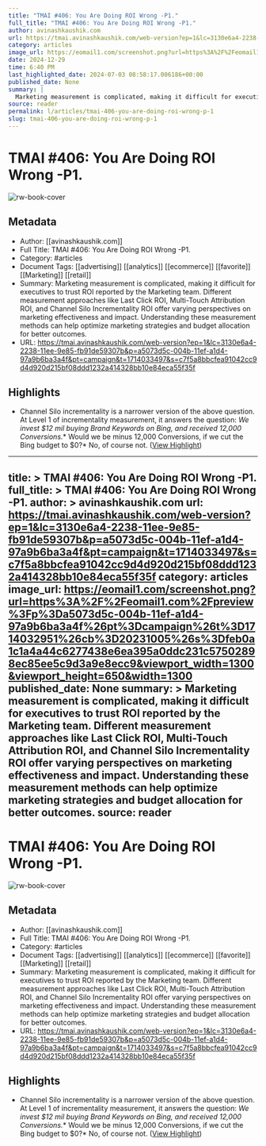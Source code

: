 ```yaml
---
title: "TMAI #406: You Are Doing ROI Wrong -P1."
full_title: "TMAI #406: You Are Doing ROI Wrong -P1."
author: avinashkaushik.com
url: https://tmai.avinashkaushik.com/web-version?ep=1&lc=3130e6a4-2238-11ee-9e85-fb91de59307b&p=a5073d5c-004b-11ef-a1d4-97a9b6ba3a4f&pt=campaign&t=1714033497&s=c7f5a8bbcfea91042cc9d4d920d215bf08ddd1232a414328bb10e84eca55f35f
category: articles
image_url: https://eomail1.com/screenshot.png?url=https%3A%2F%2Feomail1.com%2Fpreview%3Fp%3Da5073d5c-004b-11ef-a1d4-97a9b6ba3a4f%26pt%3Dcampaign%26t%3D1714032951%26cb%3D20231005%26s%3Dfeb0a1c1a4a44c6277438e6ea395a0ddc231c57502898ec85ee5c9d3a9e8ecc9&viewport_width=1300&viewport_height=650&width=1300
date: 2024-12-29
time: 6:40 PM
last_highlighted_date: 2024-07-03 08:58:17.006186+00:00
published_date: None
summary: |
  Marketing measurement is complicated, making it difficult for executives to trust ROI reported by the Marketing team. Different measurement approaches like Last Click ROI, Multi-Touch Attribution ROI, and Channel Silo Incrementality ROI offer varying perspectives on marketing effectiveness and impact. Understanding these measurement methods can help optimize marketing strategies and budget allocation for better outcomes.
source: reader
permalink: l/articles/tmai-406-you-are-doing-roi-wrong-p-1
slug: tmai-406-you-are-doing-roi-wrong-p-1
---
```

# TMAI #406: You Are Doing ROI Wrong -P1.

![rw-book-cover](https://eomail1.com/screenshot.png?url=https%3A%2F%2Feomail1.com%2Fpreview%3Fp%3Da5073d5c-004b-11ef-a1d4-97a9b6ba3a4f%26pt%3Dcampaign%26t%3D1714032951%26cb%3D20231005%26s%3Dfeb0a1c1a4a44c6277438e6ea395a0ddc231c57502898ec85ee5c9d3a9e8ecc9&viewport_width=1300&viewport_height=650&width=1300)

## Metadata
- Author: [[avinashkaushik.com]]
- Full Title: TMAI #406: You Are Doing ROI Wrong -P1.
- Category: #articles
- Document Tags: [[advertising]] [[analytics]] [[ecommerce]] [[favorite]] [[Marketing]] [[retail]] 
- Summary: Marketing measurement is complicated, making it difficult for executives to trust ROI reported by the Marketing team. Different measurement approaches like Last Click ROI, Multi-Touch Attribution ROI, and Channel Silo Incrementality ROI offer varying perspectives on marketing effectiveness and impact. Understanding these measurement methods can help optimize marketing strategies and budget allocation for better outcomes.
- URL: https://tmai.avinashkaushik.com/web-version?ep=1&lc=3130e6a4-2238-11ee-9e85-fb91de59307b&p=a5073d5c-004b-11ef-a1d4-97a9b6ba3a4f&pt=campaign&t=1714033497&s=c7f5a8bbcfea91042cc9d4d920d215bf08ddd1232a414328bb10e84eca55f35f

## Highlights
- Channel Silo incrementality is a narrower version of the above question. At Level 1 of incrementality measurement, it answers the question: 
  *We invest $12 mil buying Brand Keywords on Bing, and received 12,000 Conversions.** 
  Would we be minus 12,000 Conversions, if we cut the Bing budget to $0?* 
  No, of course not. ([View Highlight](https://read.readwise.io/read/01j1vx1rqbj8scxrc8f04djw4v))


---
title: >
  TMAI #406: You Are Doing ROI Wrong -P1.
full_title: >
  TMAI #406: You Are Doing ROI Wrong -P1.
author: >
  avinashkaushik.com
url: https://tmai.avinashkaushik.com/web-version?ep=1&lc=3130e6a4-2238-11ee-9e85-fb91de59307b&p=a5073d5c-004b-11ef-a1d4-97a9b6ba3a4f&pt=campaign&t=1714033497&s=c7f5a8bbcfea91042cc9d4d920d215bf08ddd1232a414328bb10e84eca55f35f
category: articles
image_url: https://eomail1.com/screenshot.png?url=https%3A%2F%2Feomail1.com%2Fpreview%3Fp%3Da5073d5c-004b-11ef-a1d4-97a9b6ba3a4f%26pt%3Dcampaign%26t%3D1714032951%26cb%3D20231005%26s%3Dfeb0a1c1a4a44c6277438e6ea395a0ddc231c57502898ec85ee5c9d3a9e8ecc9&viewport_width=1300&viewport_height=650&width=1300
published_date: None
summary: >
  Marketing measurement is complicated, making it difficult for executives to trust ROI reported by the Marketing team. Different measurement approaches like Last Click ROI, Multi-Touch Attribution ROI, and Channel Silo Incrementality ROI offer varying perspectives on marketing effectiveness and impact. Understanding these measurement methods can help optimize marketing strategies and budget allocation for better outcomes.
source: reader
---
# TMAI #406: You Are Doing ROI Wrong -P1.

![rw-book-cover](https://eomail1.com/screenshot.png?url=https%3A%2F%2Feomail1.com%2Fpreview%3Fp%3Da5073d5c-004b-11ef-a1d4-97a9b6ba3a4f%26pt%3Dcampaign%26t%3D1714032951%26cb%3D20231005%26s%3Dfeb0a1c1a4a44c6277438e6ea395a0ddc231c57502898ec85ee5c9d3a9e8ecc9&viewport_width=1300&viewport_height=650&width=1300)

## Metadata
- Author: [[avinashkaushik.com]]
- Full Title: TMAI #406: You Are Doing ROI Wrong -P1.
- Category: #articles
- Document Tags: [[advertising]] [[analytics]] [[ecommerce]] [[favorite]] [[Marketing]] [[retail]] 
- Summary: Marketing measurement is complicated, making it difficult for executives to trust ROI reported by the Marketing team. Different measurement approaches like Last Click ROI, Multi-Touch Attribution ROI, and Channel Silo Incrementality ROI offer varying perspectives on marketing effectiveness and impact. Understanding these measurement methods can help optimize marketing strategies and budget allocation for better outcomes.
- URL: https://tmai.avinashkaushik.com/web-version?ep=1&lc=3130e6a4-2238-11ee-9e85-fb91de59307b&p=a5073d5c-004b-11ef-a1d4-97a9b6ba3a4f&pt=campaign&t=1714033497&s=c7f5a8bbcfea91042cc9d4d920d215bf08ddd1232a414328bb10e84eca55f35f

## Highlights
- Channel Silo incrementality is a narrower version of the above question. At Level 1 of incrementality measurement, it answers the question: 
  *We invest $12 mil buying Brand Keywords on Bing, and received 12,000 Conversions.** 
  Would we be minus 12,000 Conversions, if we cut the Bing budget to $0?* 
  No, of course not. ([View Highlight](https://read.readwise.io/read/01j1vx1rqbj8scxrc8f04djw4v))



